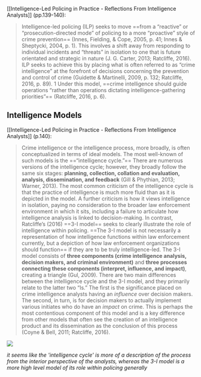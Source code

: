 [[Intelligence-Led Policing in Practice - Reflections From Intelligence Analysts]] (pp.139-140):
>Intelligence-led policing (ILP) seeks to move ==from a “reactive” or “prosecution-directed mode” of policing to a more “proactive” style of crime prevention== (Innes, Fielding, & Cope, 2005, p. 41; Innes & Sheptycki, 2004, p. 1). This involves a shift away from responding to individual incidents and “threats” in isolation to one that is future orientated and strategic in nature (J. G. Carter, 2013; Ratcliffe, 2016). ILP seeks to achieve this by placing what is often referred to as “crime intelligence” at the forefront of decisions concerning the prevention and control of crime (Guidette & Martinelli, 2009, p. 132; Ratcliffe, 2016, p. 89). 1 Under this model, ==crime intelligence should guide operations “rather than operations dictating intelligence-gathering priorities”== (Ratcliffe, 2016, p. 6).

## Intelligence Models
[[Intelligence-Led Policing in Practice - Reflections From Intelligence Analysts]] (p.140):
>Crime intelligence or the intelligence process, more broadly, is often conceptualized in terms of ideal models. The most well-known of such models is the ==“intelligence cycle.”== There are numerous versions of the intelligence cycle; however, they broadly follow the same six stages: **planning, collection, collation and evaluation, analysis, dissemination, and feedback** (Gill & Phythian, 2013; Warner, 2013). The most common criticism of the intelligence cycle is that the practice of intelligence is much more fluid than as it is depicted in the model. A further criticism is how it views intelligence in isolation, paying no consideration to the broader law enforcement environment in which it sits, including a failure to articulate how intelligence analysis is linked to decision-making. In contrast, Ratcliffe’s (2016) ==3-I model== seeks to clearly illustrate the role of intelligence within policing. ==The 3-I model is not necessarily a representation of how intelligence functions within law enforcement currently, but a depiction of how law enforcement organizations should function== if they are to be truly intelligence-led. The 3-I model consists of **three components (crime intelligence analysis, decision makers, and criminal environment)** and **three processes connecting these components (interpret, influence, and impact)**, creating a triangle (Gul, 2009). There are two main differences between the intelligence cycle and the 3-I model, and they primarily relate to the latter two “Is.” The first is the significance placed on crime intelligence analysts having an *influence* over decision makers. The second, in turn, is for decision makers to actually implement various initiates who do have an *impact* on crime. This is perhaps the most contentious component of this model and is a key difference from other models that often see the creation of an intelligence product and its dissemination as the conclusion of this process (Coyne & Bell, 2011; Ratcliffe, 2016).

![](../../../../meri-public/garden/385f3efeb1bf170d6012e4e7bd4c7a6a.png)

*it seems like the 'intelligence cycle' is more of a description of the process from the interior perspective of the analysts, whereas the 3-I model is a more high level model of its role within policing generally*

